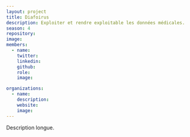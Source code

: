 ```yaml
---
layout: project
title: Diafoirus
description: Exploiter et rendre exploitable les données médicales. 
season: 4
repository:
image:
members:
  - name:
    twitter:
    linkedin:
    github:
    role:
    image:

organizations:
  - name:
    description:
    website:
    image:
---
```


Description longue.
